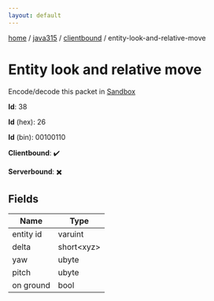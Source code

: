```yaml
---
layout: default
---
```


[home](/)  /  [java315](/protocol/java315)  /  [clientbound](/protocol/java315/clientbound)  /  entity-look-and-relative-move

# Entity look and relative move

Encode/decode this packet in [Sandbox](../../../sandbox/java315#clientbound.entity_look_and_relative_move)

**Id**: 38

**Id** (hex): 26

**Id** (bin): 00100110

**Clientbound**: ✔️

**Serverbound**: ✖️

## Fields

Name | Type
---|---
entity id | varuint
delta | short&lt;xyz&gt;
yaw | ubyte
pitch | ubyte
on ground | bool
